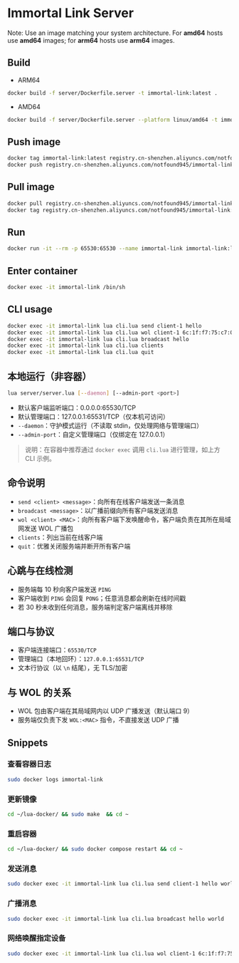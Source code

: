 # Immortal Link Server

Note:
Use an image matching your system architecture. For **amd64** hosts use **amd64** images; for **arm64** hosts use **arm64** images.


## Build

+ ARM64

```bash
docker build -f server/Dockerfile.server -t immortal-link:latest .
```

+ AMD64

```bash 
docker build -f server/Dockerfile.server --platform linux/amd64 -t immortal-link:latest .
```

## Push image

```bash
docker tag immortal-link:latest registry.cn-shenzhen.aliyuncs.com/notfound945/immortal-link:latest
docker push registry.cn-shenzhen.aliyuncs.com/notfound945/immortal-link:latest
```

## Pull image

```bash
docker pull registry.cn-shenzhen.aliyuncs.com/notfound945/immortal-link:latest
docker tag registry.cn-shenzhen.aliyuncs.com/notfound945/immortal-link:latest immortal-link:latest
```

## Run

```bash
docker run -it --rm -p 65530:65530 --name immortal-link immortal-link:latest
```

## Enter container

```bash
docker exec -it immortal-link /bin/sh
```

## CLI usage

```bash
docker exec -it immortal-link lua cli.lua send client-1 hello
docker exec -it immortal-link lua cli.lua wol client-1 6c:1f:f7:75:c7:0e
docker exec -it immortal-link lua cli.lua broadcast hello
docker exec -it immortal-link lua cli.lua clients
docker exec -it immortal-link lua cli.lua quit
```

## 本地运行（非容器）

```bash
lua server/server.lua [--daemon] [--admin-port <port>]
```

- 默认客户端监听端口：0.0.0.0:65530/TCP
- 默认管理端口：127.0.0.1:65531/TCP（仅本机可访问）
- `--daemon`：守护模式运行（不读取 stdin，仅处理网络与管理端口）
- `--admin-port`：自定义管理端口（仅绑定在 127.0.0.1）

> 说明：在容器中推荐通过 `docker exec` 调用 `cli.lua` 进行管理，如上方 CLI 示例。

## 命令说明

- `send <client> <message>`：向所有在线客户端发送一条消息
- `broadcast <message>`：以广播前缀向所有客户端发送消息
- `wol <client> <MAC>`：向所有客户端下发唤醒命令，客户端负责在其所在局域网发送 WOL 广播包
- `clients`：列出当前在线客户端
- `quit`：优雅关闭服务端并断开所有客户端

## 心跳与在线检测

- 服务端每 10 秒向客户端发送 `PING`
- 客户端收到 `PING` 会回复 `PONG`；任意消息都会刷新在线时间戳
- 若 30 秒未收到任何消息，服务端判定客户端离线并移除

## 端口与协议

- 客户端连接端口：`65530/TCP`
- 管理端口（本地回环）：`127.0.0.1:65531/TCP`
- 文本行协议（以 `\n` 结尾），无 TLS/加密

## 与 WOL 的关系

- WOL 包由客户端在其局域网内以 UDP 广播发送（默认端口 9）
- 服务端仅负责下发 `WOL:<MAC>` 指令，不直接发送 UDP 广播

## Snippets

### 查看容器日志

```bash
sudo docker logs immortal-link
```

### 更新镜像

```bash
cd ~/lua-docker/ && sudo make  && cd ~
```

### 重启容器

```bash
cd ~/lua-docker/ && sudo docker compose restart && cd ~
```

### 发送消息

```bash
sudo docker exec -it immortal-link lua cli.lua send client-1 hello world
```

### 广播消息

```bash
sudo docker exec -it immortal-link lua cli.lua broadcast hello world
```


### 网络唤醒指定设备

```bash
sudo docker exec -it immortal-link lua cli.lua wol client-1 6c:1f:f7:75:c7:0e
```